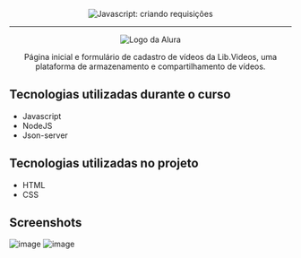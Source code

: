 <p align="center"> <img src="https://imgur.com/J3hD21O.png" alt="Javascript: criando requisições"> </p>

<hr>

<p align="center"> <img src="https://github.com/MonicaHillman/aluraplay-requisicoes/blob/main/img/logo.png" alt="Logo da Alura"> </p>
<p align="center">Página inicial e formulário de cadastro de vídeos da Lib.Videos, uma plataforma de armazenamento e compartilhamento de vídeos.</p>

## Tecnologias utilizadas durante o curso
* Javascript
* NodeJS
* Json-server

## Tecnologias utilizadas no projeto
* HTML
* CSS

## Screenshots
![image](https://github.com/luhoro/lib.videos/assets/118489479/70d48cfb-e9bd-44ed-b1ca-106f9811623c)
![image](https://github.com/luhoro/lib.videos/assets/118489479/295e79bd-6330-4bf5-bb36-b3f29e8a6e49)

